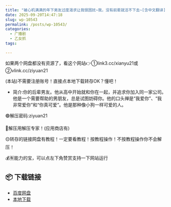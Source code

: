 ```yaml
---
title: "被心机满满的年下男友过度渴求让我很困扰~我，没有前辈就活不下去~[含中文翻译]"
date: 2025-09-20T14:47:18
slug: wp-10543
permalink: /posts/wp-10543/
categories:
  - 广播剧
  - 乙女抓
tags:

---
```


如果两个网盘都没有资源了，看这个网站👉①link3.cc/xianyu21或②vlink.cc/ziyuan21

(本站)不需要注册账号！直接点本地下载转存OK？懂吧！

*   简介:你的后辈男友。他从高中开始就和你在一起，并追求你加入同一家公司。他是一个需要帮助的男朋友，总是试图妨碍你。他的口头禅是“我爱你”、“我非常爱你”和“你真可爱”。他是那种像小狗一样可爱的人。

🟢解压密码:ziyuan21

🔵解压用解压专家！(应用商店有)

🟡转存的链接网盘有教程！一定要看教程！按教程操作！不按教程操作你不会解压！

💰🈶能力的宝，可以点左下角赞赏支持一下网站运行

## 📦 下载链接
- [百度网盘](https://blziyuan21.com/pay-download/10543?key=ddf6b0b384&down_id=0)
- [本地下载](https://blziyuan21.com/pay-download/10543?key=ddf6b0b384&down_id=1)

